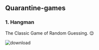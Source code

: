 ## Quarantine-games
### 1. Hangman
The Classic Game of Random Guessing. 😌

![download](https://user-images.githubusercontent.com/47412487/77945197-e4c9f100-72dd-11ea-85b9-0c84c0668e7b.png)

